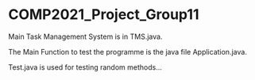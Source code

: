 # COMP2021_Project_Group11

Main Task Management System is in TMS.java.

The Main Function to test the programme is the java file Application.java.

Test.java is used for testing random methods...